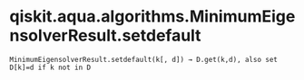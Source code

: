 # qiskit.aqua.algorithms.MinimumEigensolverResult.setdefault

`MinimumEigensolverResult.setdefault(k[, d]) → D.get(k,d), also set D[k]=d if k not in D`
